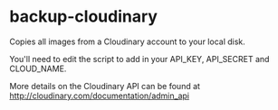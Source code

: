 backup-cloudinary
=================

Copies all images from a Cloudinary account to your local disk.

You'll need to edit the script to add in your API_KEY, API_SECRET and CLOUD_NAME.

More details on the Cloudinary API can be found at http://cloudinary.com/documentation/admin_api
